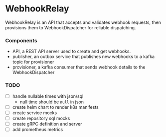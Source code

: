 # WebhookRelay

WebhookRelay is an API that accepts and validates webhook requests, then provisions them to WebhookDispatcher for reliable dispatching.

### Components
- API, a REST API server used to create and get webhooks.
- publisher, an outbox service that publishes new webhooks to a kafka topic for provisioner
- provisioner, a kafka consumer that sends webhook details to the WebhookDispatcher


### TODO
- [ ] handle nullable times with json/sql
  - null time should be `null` in json
- [ ] create helm chart to render k8s manifests
- [ ] create service mocks
- [ ] create repository sql mocks
- [ ] create gRPC definition and server
- [ ] add prometheus metrics
